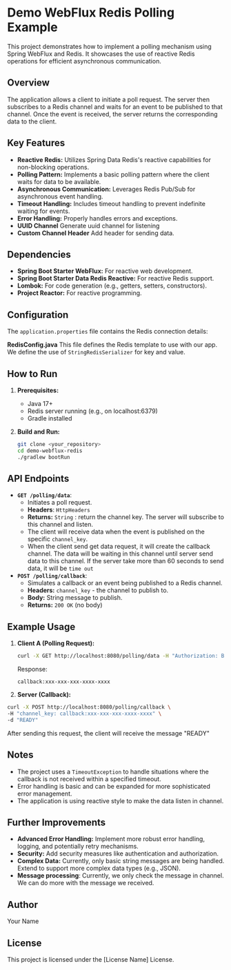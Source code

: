 # Demo WebFlux Redis Polling Example

This project demonstrates how to implement a polling mechanism using Spring WebFlux and Redis. It showcases the use of reactive Redis operations for efficient asynchronous communication.

## Overview

The application allows a client to initiate a poll request. The server then subscribes to a Redis channel and waits for an event to be published to that channel. Once the event is received, the server returns the corresponding data to the client.

## Key Features

*   **Reactive Redis:** Utilizes Spring Data Redis's reactive capabilities for non-blocking operations.
*   **Polling Pattern:** Implements a basic polling pattern where the client waits for data to be available.
*   **Asynchronous Communication:** Leverages Redis Pub/Sub for asynchronous event handling.
*   **Timeout Handling:** Includes timeout handling to prevent indefinite waiting for events.
*   **Error Handling:** Properly handles errors and exceptions.
* **UUID Channel** Generate uuid channel for listening
* **Custom Channel Header** Add header for sending data.

## Dependencies

*   **Spring Boot Starter WebFlux:** For reactive web development.
*   **Spring Boot Starter Data Redis Reactive:** For reactive Redis support.
*   **Lombok:** For code generation (e.g., getters, setters, constructors).
*   **Project Reactor:** For reactive programming.

## Configuration

The `application.properties` file contains the Redis connection details:

**RedisConfig.java**
This file defines the Redis template to use with our app. We define the use of `StringRedisSerializer` for key and value.

## How to Run

1.  **Prerequisites:**
    *   Java 17+
    *   Redis server running (e.g., on localhost:6379)
    *   Gradle installed

2.  **Build and Run:**
    ```bash
    git clone <your_repository>
    cd demo-webflux-redis
    ./gradlew bootRun
    ```

## API Endpoints

*   **`GET /polling/data`**:
    *   Initiates a poll request.
    *   **Headers**: `HttpHeaders`
    *   **Returns:** `String` : return the channel key. The server will subscribe to this channel and listen.
    *   The client will receive data when the event is published on the specific `channel_key`.
    * When the client send get data request, it will create the callback channel. The data will be waiting in this channel until server send data to this channel. If the server take more than 60 seconds to send data, it will be `time out`
*   **`POST /polling/callback`**:
    *   Simulates a callback or an event being published to a Redis channel.
    *   **Headers:** `channel_key` - the channel to publish to.
    *   **Body:** String message to publish.
    *   **Returns:** `200 OK` (no body)

## Example Usage

1.  **Client A (Polling Request):**

    ```bash
    curl -X GET http://localhost:8080/polling/data -H "Authorization: Bearer your_token"
    ```

    Response:
    ```
    callback:xxx-xxx-xxx-xxxx-xxxx
    ```
2.   **Server (Callback):**

```bash
curl -X POST http://localhost:8080/polling/callback \
-H "channel_key: callback:xxx-xxx-xxx-xxxx-xxxx" \
-d "READY"
```

After sending this request, the client will receive the message "READY"

## Notes

*   The project uses a `TimeoutException` to handle situations where the callback is not received within a specified timeout.
*   Error handling is basic and can be expanded for more sophisticated error management.
* The application is using reactive style to make the data listen in channel.

## Further Improvements

*   **Advanced Error Handling:** Implement more robust error handling, logging, and potentially retry mechanisms.
*   **Security:** Add security measures like authentication and authorization.
*   **Complex Data:** Currently, only basic string messages are being handled. Extend to support more complex data types (e.g., JSON).
* **Message processing**: Currently, we only check the message in channel. We can do more with the message we received.

## Author

Your Name

## License

This project is licensed under the [License Name] License.
